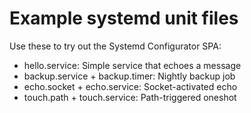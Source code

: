 # Example systemd unit files

Use these to try out the Systemd Configurator SPA:

- hello.service: Simple service that echoes a message
- backup.service + backup.timer: Nightly backup job
- echo.socket + echo.service: Socket-activated echo
- touch.path + touch.service: Path-triggered oneshot
